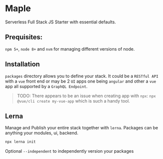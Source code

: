# Maple

Serverless Full Stack JS Starter with essential defaults.

## Prequisites:

`npm 5+`, `node 8+` and `nvm` for managing different versions of node.

## Installation

`packages` directory allows you to define your stack. It could be a `RESTful API` with a `vue` front end or may be 2 `UI` apps one being `angular` and other a `vue` app all supported by a `GraphQL Endpoint`.

> TODO:
> There appears to be an issue when creating app with `npx`: `npx @vue/cli create my-vue-app` which is such a handy tool.


## Lerna

Manage and Publish your entire stack together with `lerna`. Packages can be anything your modules, ui, backend.

```bash
npx lerna init
```

Optional `--independent` to independently version your packages
